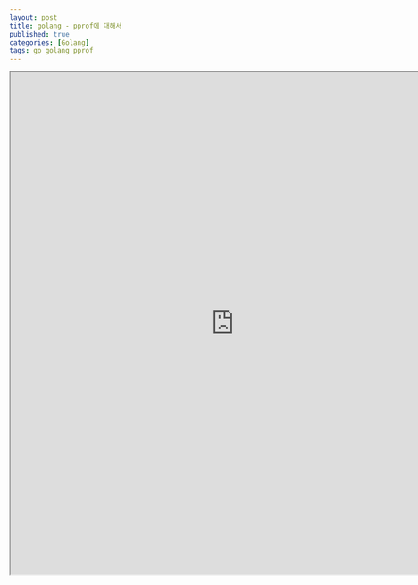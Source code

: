 ```yaml
---
layout: post
title: golang - pprof에 대해서
published: true
categories: [Golang]
tags: go golang pprof
---
```

<iframe width="800" height="900" src="https://docs.google.com/document/d/e/2PACX-1vSYd8u_JqfSCtlGFrUF8CyVNxFlfP4Ogddu-cp2HUTs9AkZ9KUYlI2tlcK4VlHX0x3RSTVTdxTvj9S_/pub?embedded=true"></iframe>    
  